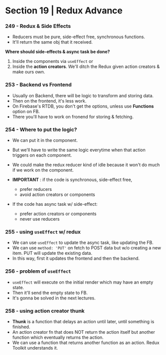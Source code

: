 # Section 19 | Redux Advance

### 249 - Redux & Side Effects

* Reducers must be pure, side-effect free, synchronous functions.
* It'll return the same obj that it received.

**Where should side-effects & async task be done?**

1. Inside the components via `useEffect` or
2. Inside the **action creators**. We'll ditch the Redux given action creators & make ours own.

### 253 - Backend vs Frontend

* Usually on Backend, there will be logic to transform and storing data. 
* Then on the frontend, it's less work.
* On Firebase's RTDB, you don't get the options, unless use **Functions** option on FB.
* There you'll have to work on fronend for storing & fetching.

### 254 - Where to put the logic?

* We can put it in the component.
* But we'll have to write the same logic everytime when that action triggers on each component.
* We could make the redux reducer kind of idle because it won't do much if we work on the component.

* **IMPORTANT** : if the code is synchronous, side-effect free, 
	- prefer reducers
	- avoid action creators or components
* If the code has async task w/ side-effect: 
	- prefer action creators or components
	- never use reducers

### 255 - using `useEffect` w/ redux

* We can use `useEffect` to update the async task, like updating the FB.
* We can use `method: 'PUT'` on fetch to POST data but w/o creating a new item. PUT will update the existing data.
* In this way, first it updates the frontend and then the backend.

### 256 - problem of `useEffect`

* `useEffect` will execute on the initial render which may have an empty state.
* Then it'll send the empty state to FB. 
* It's gonna be solved in the next lectures.


### 258 - using action creator thunk

* **Thunk** is a function that delays an action until later, until something is finished.
* An action creator fn that does NOT return the action itself but another function which eventually returns the action.
* We can use a function that returns another function as an action. Redux Toolkit understands it.








































